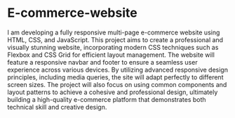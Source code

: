 # E-commerce-website
I am developing a fully responsive multi-page e-commerce website using HTML, CSS, and JavaScript. This project aims to create a professional and visually stunning website, incorporating modern CSS techniques such as Flexbox and CSS Grid for efficient layout management. The website will feature a responsive navbar and footer to ensure a seamless user experience across various devices. By utilizing advanced responsive design principles, including media queries, the site will adapt perfectly to different screen sizes. The project will also focus on using common components and layout patterns to achieve a cohesive and professional design, ultimately building a high-quality e-commerce platform that demonstrates both technical skill and creative design.
